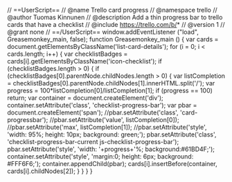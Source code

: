 // ==UserScript==
// @name        Trello card progress
// @namespace   trello
// @author      Tuomas Kinnunen
// @description Add a thin progress bar to trello cards that have a checklist
// @include     https://trello.com/b/*
// @version     1
// @grant       none
// ==/UserScript==
window.addEventListener ("load", Greasemonkey_main, false);
function Greasemonkey_main () {
  var cards = document.getElementsByClassName('list-card-details');
  for (i = 0; i < cards.length; i++) {
    var checklistBadges = cards[i].getElementsByClassName('icon-checklist');
    if (checklistBadges.length > 0) {
      if (checklistBadges[0].parentNode.childNodes.length > 0) {
        var listCompletion = checklistBadges[0].parentNode.childNodes[1].innerHTML.split('/');
        var progress = 100*listCompletion[0]/listCompletion[1];
        if (progress == 100) return;
        var container = document.createElement('div');
        container.setAttribute('class', 'checklist-progress-bar');
        var pbar = document.createElement('span');
        //pbar.setAttribute('class', 'card-progressbar');
        //pbar.setAttribute('value', listCompletion[0]);
        //pbar.setAttribute('max', listCompletion[1]);
        //pbar.setAttribute('style', 'width: 95%; height: 10px; background: green;');
        pbar.setAttribute('class', 'checklist-progress-bar-current js-checklist-progress-bar');
        pbar.setAttribute('style', 'width: '+progress+'%; background:#61BD4F;');
        container.setAttribute('style', 'margin:0; height: 6px; background: #FFF6F6;');
        container.appendChild(pbar);
        cards[i].insertBefore(container, cards[i].childNodes[2]);
      }
    }
  }
}
